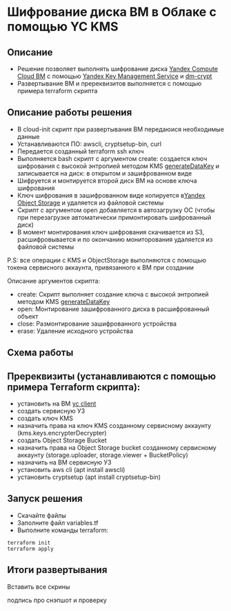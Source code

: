 # Шифрование диска ВМ в Облаке с помощью YC KMS

## Описание
- Решение позволяет выполнять шифрование диска [Yandex Compute Cloud ВМ](https://cloud.yandex.ru/services/compute) с помощью [Yandex Key Management Service](https://cloud.yandex.ru/services/kms) и [dm-crypt](https://en.wikipedia.org/wiki/Dm-crypt)
- Развертывание ВМ и пререквизитов выполняется с помощью примера terraform скрипта 

## Описание работы решения
- В cloud-init скрипт при развертывания ВМ передаюися необходимые данные
- Устанавливаются ПО: awscli, cryptsetup-bin, curl
- Передается созданный terraform ssh ключ
- Выполняется bash скрипт с аргументом create: создается ключ шифрования с высокой энтропией методом KMS [generateDataKey](https://cloud.yandex.ru/docs/kms/api-ref/SymmetricCrypto/generateDataKey) и записывается на диск: в открытом и зашифрованном виде 
- Шифруется и монтируется второй диск ВМ на основе ключа шифрования
- Ключ шифрования в зашифрованном виде копируется в[Yandex Object Storage](https://cloud.yandex.ru/services/storage) и удаляется из файловой системы
- Скрипт с аргументом open добавляется в автозагрузку ОС (чтобы при перезагрузке автоматически примонтировать шифрованный диск)
- В момент монтирования ключ шифрования скачивается из S3, расшифровывается и по окончанию мониторования удаляется из файловой системы

P.S: все операции с KMS и ObjectStorage выполняются с помощью токена сервисного аккаунта, привязанного к ВМ при создании

Описание аргументов скрипта:
- create: Скрипт выполняет создание ключа с высокой энтропией методом KMS [generateDataKey](https://cloud.yandex.ru/docs/kms/api-ref/SymmetricCrypto/generateDataKey)
- open: Монтирование зашифрованного диска в расшифрованный объект
- close: Размонтирование зашифрованного устройства
- erase: Удаление исходного устройства


## Схема работы


## Пререквизиты (устанавливаются с помощью примера Terraform скрипта):
- установить на ВМ [yc client](https://cloud.yandex.ru/docs/cli/quickstart)
- создать сервисную УЗ
- создать ключ KMS
- назначить права на ключ KMS созданному сервисному аккаунту (kms.keys.encrypterDecrypter)
- создать Object Storage Bucket
- назначить права на Object Storage bucket созданному сервисному аккаунту (storage.uploader, storage.viewer + BucketPolicy)
- назначить на ВМ сервисную УЗ
- установить aws cli (apt install awscli)
- установить cryptsetup (apt install cryptsetup-bin)


## Запуск решения
- Скачайте файлы
- Заполните файл variables.tf
- Выполните команды terraform:

```
terraform init
terraform apply
```
## Итоги развертывания

Вставить все скрины


подпись про снэпшот и проверку


